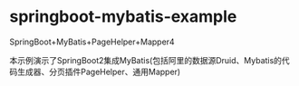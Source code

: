 # springboot-mybatis-example
SpringBoot+MyBatis+PageHelper+Mapper4

本示例演示了SpringBoot2集成MyBatis(包括阿里的数据源Druid、Mybatis的代码生成器、分页插件PageHelper、通用Mapper)
